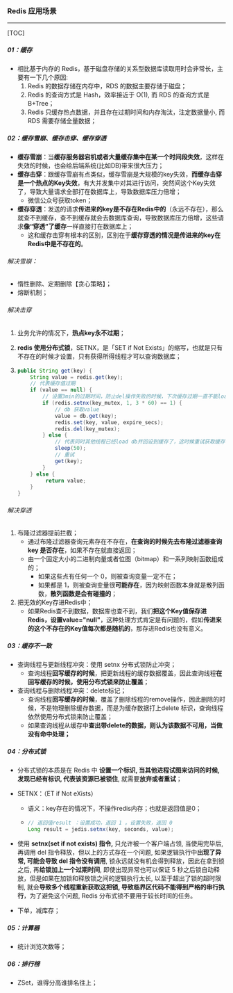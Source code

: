 ### Redis 应用场景

------

[TOC]

##### 01：缓存

- 相比基于内存的 Redis，基于磁盘存储的关系型数据库读取⽤时会⾮常⻓，主要有⼀下⼏个原因:
  1. Redis 的数据存储在内存中，RDS 的数据主要存储于磁盘；
  2. Redis 的查询⽅式是 Hash，效率接近于 O(1), ⽽ RDS 的查询⽅式是 B+Tree；
  3. Redis 只缓存热点数据，并且存在过期时间和内存淘汰，注定数据量⼩, ⽽ RDS 需要存储全量数据；

##### 02：缓存雪崩、缓存击穿、缓存穿透

- **缓存雪崩**：当**缓存服务器宕机或者大量缓存集中在某一个时间段失效**，这样在失效的时候，也会给后端系统(比如DB)带来很大压力；
- **缓存击穿**：跟缓存雪崩有点类似，缓存雪崩是大规模的key失效，**而缓存击穿是一个热点的Key失效**，有大并发集中对其进行访问，突然间这个Key失效了，导致大量请求全部打在数据库上，导致数据库压力倍增；
  - 微信公众号获取token；
- **缓存穿透**：发送的请求**传进来的key是不存在Redis中的**（永远不存在），那么就查不到缓存，查不到缓存就会去数据库查询，导致数据库压力倍增，这些请求**像“穿透”了缓存**一样直接打在数据库上；
  - 这和缓存击穿有根本的区别，区别在于**缓存穿透的情况是传进来的key在Redis中是不存在的**。

###### 解决雪崩：

- 惰性删除、定期删除【贪心策略】；
- 熔断机制；

###### 解决击穿

1. 业务允许的情况下，**热点key永不过期**；

2. **redis 使用分布式锁**，SETNX，是「SET if Not Exists」的缩写，也就是只有不存在的时候才设置，只有获得所得线程才可以查询数据库；

3. ```java
   public String get(key) {
       String value = redis.get(key);
       // 代表缓存值过期
       if (value == null) {
           // 设置3min的过期时间，防止del操作失败的时候，下次缓存过期一直不能load db
           if (redis.setnx(key_mutex, 1, 3 * 60) == 1) {
               // db 获取value
               value = db.get(key);
               redis.set(key, value, expire_secs);
               redis.del(key_mutex);
           } else {
               // 代表同时其他线程已经load db并回设到缓存了，这时候重试获取缓存值即可
               sleep(50);
               // 重试
               get(key);
           }
       } else {
         	return value;      
       }
   }
   ```

###### 解决穿透

1. 布隆过滤器提前拦截；
   - 通过布隆过滤器查询元素存在不存在，**在查询的时候先去布隆过滤器查询 key 是否存在**，如果不存在就直接返回；
   - 由一个固定大小的二进制向量或者位图（bitmap）和一系列映射函数组成的； 
     - 如果这些点有任何一个 0，则被查询变量一定不在；
     - 如果都是 1，则被查询变量很**可能存在**，因为映射函数本身就是散列函数，**散列函数是会有碰撞的**；
2. 把无效的Key存进Redis中；
   - 如果Redis查不到数据，数据库也查不到，我们**把这个Key值保存进Redis，设置value="null"**，这种处理方式肯定是有问题的，假如**传进来的这个不存在的Key值每次都是随机的**，那存进Redis也没有意义。

##### 03：缓存不一致

- 查询线程与更新线程冲突：使用 setnx 分布式锁防止冲突；
  - 查询线程**回写缓存的时候**，把更新线程的缓存数据覆盖，因此查询线程**在回写缓存的时候，使用分布式锁来防止覆盖**；
- 查询线程与删除线程冲突：delete标记；
  - 查询线程**回写缓存的时候**，覆盖了删除线程的remove操作，因此删除的时候，不是物理删除缓存数据，而是为缓存数据打上delete 标识，查询线程依然使用分布式锁来防止覆盖；
  - 如果查询线程从缓存中**查出带delete的数据，则认为该数据不可用，当做没有命中处理；**

##### 04：分布式锁

- 分布式锁的本质是在 Redis 中 **设置⼀个标识, 当其他进程试图来访问的时候, 发现已经有标识, 代表该资源已被锁住**, 就需要**放弃或者重试**；

- SETNX：（ET if Not eXists）

  - 语义：key存在的情况下，不操作redis内存；也就是返回值是0；

  - ```java
    // 返回值result ：设置成功，返回 1 。设置失败，返回 0 
    Long result = jedis.setnx(key, seconds, value);
    ```

- 使⽤ **setnx(set if not exists) 指令,** 只允许被⼀个客户端占领, 当使⽤完毕后, 再调⽤ del 指令释放，但以上的⽅式存在⼀个问题, 如果逻辑执⾏中**出现了异常, 可能会导致 del 指令没有调⽤**, 锁永远就没有机会得到释放，因此在拿到锁之后, 再**给锁加上⼀个过期时间**, 即使出现异常也可以保证 5 秒之后锁⾃动释放，但是如果在加锁和释放锁之间的逻辑执⾏太⻓, 以⾄于超出了锁的超时限制, 就会**导致多个线程重新获取这把锁, 导致临界区代码不能得到严格的串⾏执⾏**，为了避免这个问题, Redis 分布式锁不要⽤于较⻓时间的任务。

- 下单，减库存；

##### 05：计算器

- 统计浏览次数等；

##### 06：排行榜

- ZSet，谁得分高谁排名往上；

